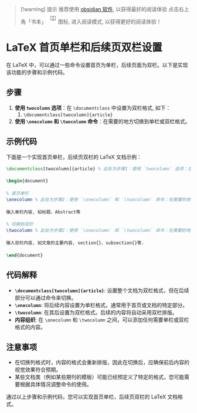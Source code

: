 
>[!warning] 提示
>推荐使用 [obsidian 软件](https://obsidian.md/), 以获得最好的阅读体验
>点击右上角「书本」![](https://raw.githubusercontent.com/Nekasu/Blog_pics/main/20240910163022.png)图标, 进入阅读模式, 以获得更好的阅读体验！


# LaTeX 首页单栏和后续页双栏设置

在 LaTeX 中，可以通过一些命令设置首页为单栏，后续页面为双栏。以下是实现该功能的步骤和示例代码。

## 步骤

1. **使用 `twocolumn` 选项**：在 `\documentclass` 中设置为双栏格式, 如下：
	1. `\documentclass[twocolumn]{article}`
2. **使用 `\onecolumn` 和 `\twocolumn` 命令**：在需要的地方切换到单栏或双栏格式。

## 示例代码

下面是一个实现首页单栏，后续页双栏的 LaTeX 文档示例：

```latex
\documentclass[twocolumn]{article} % 此处为步骤1：使用 `twocolumn` 选项：在 `\documentclass` 中设置为双栏格式.

\begin{document}

% 首页单栏
\onecolumn % 此处为步骤2：使用 `\onecolumn` 和 `\twocolumn` 命令：在需要的地方切换到单栏或双栏格式。

输入单栏内容, 如标题、Abstract等

% 切换到双栏
\twocolumn % 此处为步骤2：使用 `\onecolumn` 和 `\twocolumn` 命令：在需要的地方切换到单栏或双栏格式。

输入双栏内容, 如文章的主要内容, section{}、subsection{}等.

\end{document}
```

## 代码解释

- **`\documentclass[twocolumn]{article}`**: 设置整个文档为双栏格式，但在后续部分可以通过命令来切换。
- **`\onecolumn`**: 将后续内容设置为单栏格式。通常用于首页或文档的特定部分。
- **`\twocolumn`**: 在其后设置为双栏格式。后续的内容将自动采用双栏排版。
- **内容组织**: 在 `\onecolumn` 和 `\twocolumn` 之间，可以添加任何需要单栏或双栏格式的内容。

## 注意事项

- 在切换列格式时，内容的格式会重新排版，因此在切换后，应确保前后内容的视觉效果符合预期。
- 某些文档类（例如某些期刊的模板）可能已经预定义了特定的格式，您可能需要根据具体情况调整命令的使用。

通过以上步骤和示例代码，您可以实现首页单栏，后续页双栏的 LaTeX 文档格式。
